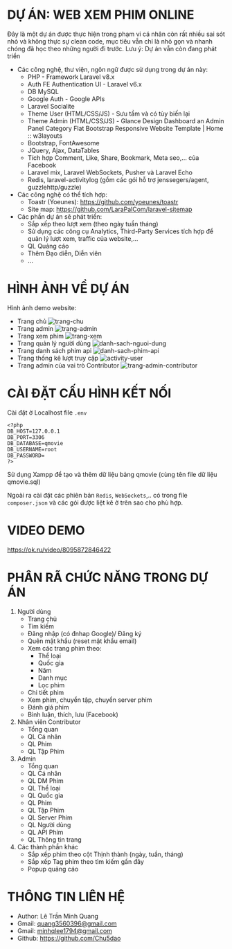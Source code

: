 # DỰ ÁN: WEB XEM PHIM ONLINE
Đây là một dự án được thực hiện trong phạm vi cá nhân còn rất nhiều sai sót nhỏ và không thực sự clean code, mục tiêu vẫn chỉ là nhỏ gọn và nhanh chóng đã học theo những người đi trước. Lưu ý: Dự án vẫn còn đang phát triển
- Các công nghệ, thư viện, ngôn ngữ được sử dụng trong dự án này:
    + PHP - Framework Laravel v8.x
    + Auth FE Authentication UI - Laravel v6.x
	+ DB MySQL
    + Google Auth - Google APIs
    + Laravel Socialite
    + Theme User (HTML/CSS/JS) - Sưu tầm và có tùy biến lại
    + Theme Admin (HTML/CSS/JS) - Glance Design Dashboard an Admin Panel Category Flat Bootstrap Responsive
      Website Template | Home :: w3layouts
    + Bootstrap, FontAwesome
    + JQuery, Ajax, DataTables
    + Tích hợp Comment, Like, Share, Bookmark, Meta seo,... của Facebook
    + Laravel mix, Laravel WebSockets, Pusher và Laravel Echo
    + Redis, laravel-activitylog (gồm các gói hỗ trợ jenssegers/agent, guzzlehttp/guzzle)
- Các công nghệ có thể tích hợp:
    + Toastr (Yoeunes): https://github.com/yoeunes/toastr
    + Site map: https://github.com/LaraPalCom/laravel-sitemap
- Các phần dự án sẽ phát triển:
    + Sắp xếp theo lượt xem (theo ngày tuần tháng)
    + Sử dụng các công cụ Analytics, Third-Party Services tích hợp để quản lý lượt xem, traffic của website,...
    + QL Quảng cáo
    + Thêm Đạo diễn, Diễn viên
    + ...
# HÌNH ẢNH VỀ DỰ ÁN
Hình ảnh demo website:
- Trang chủ
![trang-chu](https://github.com/user-attachments/assets/f4e03bc0-b025-48b6-a69e-ced802143e4c)
- Trang admin
![trang-admin](https://github.com/user-attachments/assets/c93303b9-7c4f-4023-9f81-16d4358a7412)
- Trang xem phim
![trang-xem](https://github.com/user-attachments/assets/52b76565-2bb7-40c6-87c9-b86a6e020508)
- Trang quản lý người dùng
![danh-sach-nguoi-dung](https://github.com/user-attachments/assets/59adefe5-adcf-441f-9e1f-635a6fd4ac8b)
- Trang danh sách phim api
![danh-sach-phim-api](https://github.com/user-attachments/assets/671c5e2c-47d8-43a2-ba8f-9939cdb926a5)
- Trang thống kê lượt truy cập
![activity-user](https://github.com/user-attachments/assets/ad71146f-dec7-41c7-b62b-eeeca87ded78)
- Trang admin của vai trò Contributor
![trang-admin-contributor](https://github.com/user-attachments/assets/9d4906e5-b5e9-4379-9f57-89e50bb7e591)

# CÀI ĐẶT CẤU HÌNH KẾT NỐI
Cài đặt ở Localhost file ```.env```
```
<?php
DB_HOST=127.0.0.1
DB_PORT=3306
DB_DATABASE=qmovie
DB_USERNAME=root
DB_PASSWORD=
?>
```
Sử dụng Xampp để tạo và thêm dữ liệu bảng qmovie (cùng tên file dữ liệu qmovie.sql)

Ngoài ra cài đặt các phiên bản ```Redis```, ```WebSockets```,.. có trong file ```composer.json``` và các gói được liệt kê ở trên sao cho phù hợp.

# VIDEO DEMO
https://ok.ru/video/8095872846422

# PHÂN RÃ CHỨC NĂNG TRONG DỰ ÁN
1. Người dùng
    - Trang chủ
    - Tìm kiếm
    - Đăng nhập (có đnhap Google)/ Đăng ký
    - Quên mật khẩu (reset mật khẩu email)
    - Xem các trang phim theo:
        + Thể loại
        + Quốc gia
        + Năm
        + Danh mục
        + Lọc phim
    - Chi tiết phim
    - Xem phim, chuyển tập, chuyển server phim
    - Đánh giá phim
    - Bình luận, thích, lưu (Facebook)
2. Nhân viên Contributor
    - Tổng quan
    - QL Cá nhân
    - QL Phim
    - QL Tập Phim
3. Admin
    - Tổng quan
    - QL Cá nhân
    - QL DM Phim
    - QL Thể loại
    - QL Quốc gia
    - QL Phim
    - QL Tập Phim
    - QL Server Phim
    - QL Người dùng
    - QL API Phim
    - QL Thông tin trang
4. Các thành phần khác
    - Sắp xếp phim theo cột Thịnh thành (ngày, tuần, tháng)
    - Sắp xếp Tag phim theo tìm kiếm gần đây
    - Popup quảng cáo

# THÔNG TIN LIÊN HỆ
- Author: Lê Trần Minh Quang
- Gmail: quang3560396@gmail.com
- Gmail: minhqlee1794@gmail.com
- Github: https://github.com/Chu5dao


